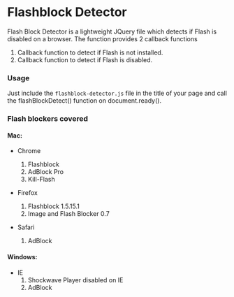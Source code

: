 # Flashblock Detector

Flash Block Detector is a lightweight JQuery file which detects if Flash is disabled on a browser. The function provides 2 callback functions

1. Callback function to detect if Flash is not installed.
2. Callback function to detect if Flash is disabled.

### Usage

Just include the `flashblock-detector.js` file in the title of your page and call the flashBlockDetect() function on document.ready().

### Flash blockers covered

#### Mac:

*    Chrome
     1. Flashblock
     2. AdBlock Pro
     3. Kill-Flash


*    Firefox
     1. Flashblock 1.5.15.1
     2. Image and Flash Blocker 0.7


*    Safari
     1. AdBlock

#### Windows:

*    IE
     1. Shockwave Player disabled on IE
     2. AdBlock